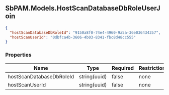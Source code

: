 
<h2 id="tocS_SbPAM.Models.HostScanDatabaseDbRoleUserJoin">SbPAM.Models.HostScanDatabaseDbRoleUserJoin</h2>

<a id="schemasbpam.models.hostscandatabasedbroleuserjoin"></a>
<a id="schema_SbPAM.Models.HostScanDatabaseDbRoleUserJoin"></a>
<a id="tocSsbpam.models.hostscandatabasedbroleuserjoin"></a>
<a id="tocssbpam.models.hostscandatabasedbroleuserjoin"></a>

```json
{
  "hostScanDatabaseDbRoleId": "9150a8f0-74e4-4960-9a5a-36e036434357",
  "hostScanUserId": "0dbfca4b-3606-4b03-8341-fbc8d48cc555"
}

```

### Properties

|Name|Type|Required|Restrictions|Description|
|---|---|---|---|---|
|hostScanDatabaseDbRoleId|string(uuid)|false|none|none|
|hostScanUserId|string(uuid)|false|none|none|


